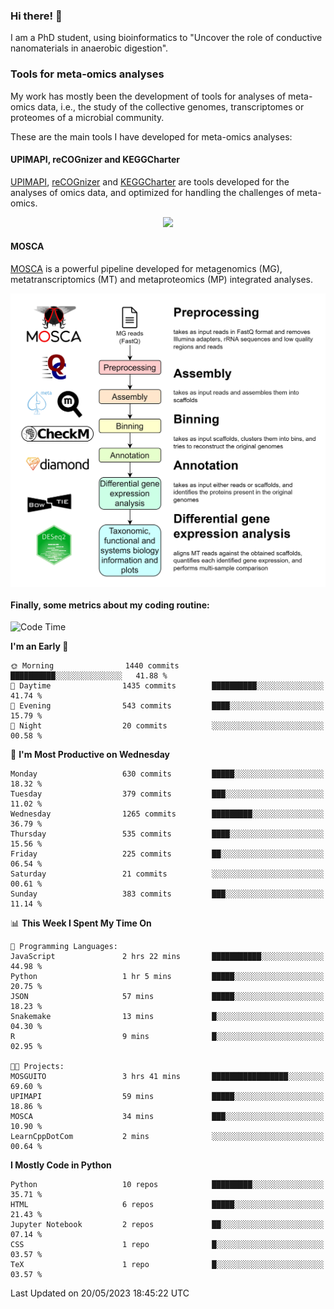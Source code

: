 ### Hi there! 👋

I am a PhD student, using bioinformatics to "Uncover the role of conductive nanomaterials in anaerobic digestion".

### Tools for meta-omics analyses

My work has mostly been the development of tools for analyses of meta-omics data, i.e., the study of the collective genomes, transcriptomes or proteomes of a microbial community.

These are the main tools I have developed for meta-omics analyses:

#### UPIMAPI, reCOGnizer and KEGGCharter

[UPIMAPI](https://github.com/iquasere/UPIMAPI), [reCOGnizer](https://github.com/iquasere/reCOGnizer) and [KEGGCharter](https://github.com/iquasere/KEGGCharter) are tools developed for the analyses of omics data, and optimized for handling the challenges of meta-omics.

<p align="center">
    <img src="assets/annotation_paper.png">
</p>

#### MOSCA

[MOSCA](https://github.com/iquasere/MOSCA) is a powerful pipeline developed for metagenomics (MG), metatranscriptomics (MT) and metaproteomics (MP) integrated analyses.

<p align="center">
    <img src="assets/mosca_workflow.png" align="center" width="700">
</p>


#### Finally, some metrics about my coding routine:

<!--START_SECTION:waka-->
![Code Time](http://img.shields.io/badge/Code%20Time-566%20hrs%2021%20mins-blue)

**I'm an Early 🐤** 

```text
🌞 Morning                1440 commits        ██████████░░░░░░░░░░░░░░░   41.88 % 
🌆 Daytime                1435 commits        ██████████░░░░░░░░░░░░░░░   41.74 % 
🌃 Evening                543 commits         ████░░░░░░░░░░░░░░░░░░░░░   15.79 % 
🌙 Night                  20 commits          ░░░░░░░░░░░░░░░░░░░░░░░░░   00.58 % 
```
📅 **I'm Most Productive on Wednesday** 

```text
Monday                   630 commits         █████░░░░░░░░░░░░░░░░░░░░   18.32 % 
Tuesday                  379 commits         ███░░░░░░░░░░░░░░░░░░░░░░   11.02 % 
Wednesday                1265 commits        █████████░░░░░░░░░░░░░░░░   36.79 % 
Thursday                 535 commits         ████░░░░░░░░░░░░░░░░░░░░░   15.56 % 
Friday                   225 commits         ██░░░░░░░░░░░░░░░░░░░░░░░   06.54 % 
Saturday                 21 commits          ░░░░░░░░░░░░░░░░░░░░░░░░░   00.61 % 
Sunday                   383 commits         ███░░░░░░░░░░░░░░░░░░░░░░   11.14 % 
```


📊 **This Week I Spent My Time On** 

```text
💬 Programming Languages: 
JavaScript               2 hrs 22 mins       ███████████░░░░░░░░░░░░░░   44.98 % 
Python                   1 hr 5 mins         █████░░░░░░░░░░░░░░░░░░░░   20.75 % 
JSON                     57 mins             █████░░░░░░░░░░░░░░░░░░░░   18.23 % 
Snakemake                13 mins             █░░░░░░░░░░░░░░░░░░░░░░░░   04.30 % 
R                        9 mins              █░░░░░░░░░░░░░░░░░░░░░░░░   02.95 % 

🐱‍💻 Projects: 
MOSGUITO                 3 hrs 41 mins       █████████████████░░░░░░░░   69.60 % 
UPIMAPI                  59 mins             █████░░░░░░░░░░░░░░░░░░░░   18.86 % 
MOSCA                    34 mins             ███░░░░░░░░░░░░░░░░░░░░░░   10.90 % 
LearnCppDotCom           2 mins              ░░░░░░░░░░░░░░░░░░░░░░░░░   00.64 % 
```

**I Mostly Code in Python** 

```text
Python                   10 repos            █████████░░░░░░░░░░░░░░░░   35.71 % 
HTML                     6 repos             █████░░░░░░░░░░░░░░░░░░░░   21.43 % 
Jupyter Notebook         2 repos             ██░░░░░░░░░░░░░░░░░░░░░░░   07.14 % 
CSS                      1 repo              █░░░░░░░░░░░░░░░░░░░░░░░░   03.57 % 
TeX                      1 repo              █░░░░░░░░░░░░░░░░░░░░░░░░   03.57 % 
```




 Last Updated on 20/05/2023 18:45:22 UTC
<!--END_SECTION:waka-->
